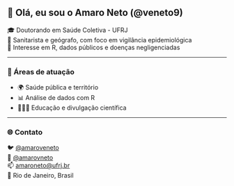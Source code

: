 ## 👋 Olá, eu sou o Amaro Neto (@veneto9)

🎓 Doutorando em Saúde Coletiva - UFRJ  
🧭 Sanitarista e geógrafo, com foco em vigilância epidemiológica  
🧪 Interesse em R, dados públicos e doenças negligenciadas  

---

### 💼 Áreas de atuação

- 🌍 Saúde pública e território  
- 📊 Análise de dados com R  
- 👨🏽‍🏫 Educação e divulgação científica  

---

### 🌐 Contato

🐦 [@amaroveneto](https://twitter.com/amaroveneto)  
📸 [@amarovneto](https://instagram.com/amarovneto)  
📫 amaroneto@ufrj.br  
📍 Rio de Janeiro, Brasil
